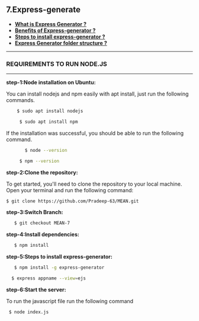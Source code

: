 ## 7.Express-generate
- **[What is Express Generator ?](https://github.com/Pradeep-63/MEAN/blob/MEAN-7/expressGenerator.txt)**
- **[Benefits of Express-generator ?](https://github.com/Pradeep-63/MEAN/blob/MEAN-7/expressGenerator.txt)**
- **[Steps to install express-generator ?](https://github.com/Pradeep-63/MEAN/blob/MEAN-7/expressGenerator.txt)**
- **[Express Generator folder structure ?](https://github.com/Pradeep-63/MEAN/blob/MEAN-7/expressGenerator.txt)**
***
### REQUIREMENTS TO RUN NODE.JS
***

**step-1:Node installation on Ubuntu:**

  You can install nodejs and npm easily with apt install, just run the following commands.
  ```sh
      $ sudo apt install nodejs
   ``` 

 ```sh
      $ sudo apt install npm
``` 
   If the installation was successful, you should be able to run the following    command.

```sh
       $ node --version
   ``` 

 ```sh
      $ npm --version
``` 
    
 **step-2:Clone the repository:**

   To get started, you'll need to clone the repository to your local machine. Open your terminal and run the following command:

   ```bash
   $ git clone https://github.com/Pradeep-63/MEAN.git
 ```
**step-3:Switch Branch:**
```bash
   $ git checkout MEAN-7
 ```
**step-4:Install dependencies:**
```bash
   $ npm install
 ```
**step-5:Steps to install express-generator:**
```bash
   $ npm install -g express-generator
 ```
 ```bash
   $ express appname --view=ejs
 ```

**step-6:Start the server:**

   To run the  javascript file run the following command
  ```sh
   $ node index.js
   ```
